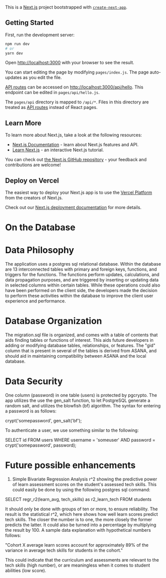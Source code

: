 This is a [Next.js](https://nextjs.org/) project bootstrapped with [`create-next-app`](https://github.com/vercel/next.js/tree/canary/packages/create-next-app).

## Getting Started

First, run the development server:

```bash
npm run dev
# or
yarn dev
```

Open [http://localhost:3000](http://localhost:3000) with your browser to see the result.

You can start editing the page by modifying `pages/index.js`. The page auto-updates as you edit the file.

[API routes](https://nextjs.org/docs/api-routes/introduction) can be accessed on [http://localhost:3000/api/hello](http://localhost:3000/api/hello). This endpoint can be edited in `pages/api/hello.js`.

The `pages/api` directory is mapped to `/api/*`. Files in this directory are treated as [API routes](https://nextjs.org/docs/api-routes/introduction) instead of React pages.

## Learn More

To learn more about Next.js, take a look at the following resources:

- [Next.js Documentation](https://nextjs.org/docs) - learn about Next.js features and API.
- [Learn Next.js](https://nextjs.org/learn) - an interactive Next.js tutorial.

You can check out [the Next.js GitHub repository](https://github.com/vercel/next.js/) - your feedback and contributions are welcome!

## Deploy on Vercel

The easiest way to deploy your Next.js app is to use the [Vercel Platform](https://vercel.com/new?utm_medium=default-template&filter=next.js&utm_source=create-next-app&utm_campaign=create-next-app-readme) from the creators of Next.js.

Check out our [Next.js deployment documentation](https://nextjs.org/docs/deployment) for more details.

# On the Database

# Data Philosophy

The application uses a postgres sql relational database. Within the database are 13 interconnected tables with primary and foreign keys, functions, and triggers for the functions.  The functions perform updates, calculations, and data propagation purposes, and are triggered by inserting or updating data in selected columns within certain tables. While these operations could also have been performed on the client side, the developers made the decision to perform these activities within the database to improve the client user experience and performance.

# Database Organization

The migration.sql file is organized, and comes with a table of contents that aids finding tables or functions of interest. This aids future developers in adding or modifying database tables, relationships, or features.  The "gid" column that is present in several of the tables is derived from ASANA, and should aid in maintaining compatibility between ASANA and the local database.  

# Data Security

One column (password) in one table (users) is protected by pgcrypto.  The app utilizes the use the gen_salt function, to let PostgreSQL generate a random salt, and utilizes the blowfish (bf) algorithm. The syntax for entering a password is as follows:  

crypt('somepassword', gen_salt('bf');

To authenticate a user, we use something similar to the following:

SELECT id FROM users WHERE username = 'someuser'
   AND password = crypt('somepassword', password);

# Future possible enhancements

1. Simple Bivariate Regression Analysis r^2 showing the predictive power of learn assessment scores on the student's assessed tech skills.  This could easily be done by using the following postgres sql command:

SELECT regr_r2(learn_avg, tech_skills) as r2_learn_tech FROM students

It should only be done with groups of ten or more, to ensure reliability.  The result is the statistical r^2, which here shows how well learn scores predict tech skills.  The closer the number is to one, the more closely the former predicts the latter. It could also be turned into a percentage by multiplying the result by 100. A sample data explanation with hypothetical numbers follows:

"Cohort X average learn scores account for approximately 89% of the variance in average tech skills for students in the cohort."

This could indicate that the curriculum and assessments are relevant to the tech skills (high number), or are meaningless when it comes to student abilities (low score).